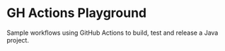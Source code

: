 # GH Actions Playground

Sample workflows using GitHub Actions to build, test and release a Java project.
